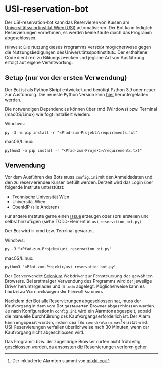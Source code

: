 # USI-reservation-bot

Der USI-reservation-bot kann das Reservieren von Kursen am <a href="https://www.usi.at/" target="_blank">Universitätssportinstitut Wien (USI)</a> automatisieren. Der Bot kann lediglich Reservierungen vornehmen, es werden keine Käufe durch das Programm abgeschlossen.

Hinweis: Die Nutzung dieses Programms verstößt möglicherweise gegen die Nutzungsbedigungen des Universitätssportinstituts. Der enthaltene Code dient rein zu Bildungszwecken und jegliche Art von Ausführung erfolgt auf eigene Verantwortung.

## Setup (nur vor der ersten Verwendung)

Der Bot ist als Python Skript entwickelt und benötigt Python 3.9 oder neuer zur Ausführung. Die neueste Python Version kann <a href="https://www.python.org/downloads/" target="_blank">hier</a> heruntergeladen werden.

Die notwendigen Dependencies können über cmd (Windows) bzw. Terminal (macOS/Linux) wie folgt installiert werden: 

Windows:
```
py -3 -m pip install -r "<Pfad-zum-Projekt>\requirements.txt"
```

macOS/Linux:
```
python3 -m pip install -r "<Pfad-zum-Projekt>/requirements.txt"
```

## Verwendung

Vor dem Ausführen des Bots muss ``config.ini`` mit den Anmeldedaten und den zu reservierenden Kursen befüllt werden. Derzeit wird das Login über folgende Institute unterstützt: 
* Technische Universität Wien 
* Universität Wien
* OpenIdP (alle Anderen)

Für andere Institute gerne einen <a href="https://github.com/MoritzRenkin/USI-reservation-bot/issues">Issue</a> erzeugen oder Fork erstellen und selbst hinzufügen (siehe TODO-Element in `` usi_reservation_bot.py ``)


Der Bot wird in cmd bzw. Terminal gestartet.

Windows:
```
py -3 "<Pfad-zum-Projekt>\usi_reservation_bot.py"
```

macOS/Linux:
```
python3 "<Pfad-zum-Projekt>/usi_reservation_bot.py"
```

Der Bot verwendet <a href="https://www.selenium.dev/">Selenium</a> Webdriver zur Fernsteuerung des gewählten Browsers. Bei erstmaliger Verwendung des Programms wird der jeweilige Driver heruntergeladen und in ``.wdm`` abgelegt. Möglicherweise kann es hierbei zu Warnmeldungen der Firewall kommen.

Nachdem der Bot alle Reservierungen abgeschlossen hat, muss der Kaufvorgang in dem vom Bot gesteuerten Browser abgeschlossen werden. Je nach Konfiguration in ``config.ini`` wird ein Alarmton abgespielt, sobald die manuelle Durchführung des Kaufvorgangs erforderlich ist. Der Alarm kann angepasst werden, indem das File ``sounds/alarm.wav``[^1] ersetzt wird. USI-Reservierungen verfallen überlichweise nach 30 Minuten, wenn der Kaufvorgang nicht abgeschlossen wird.

Das Programm bzw. der zugehörige Browser dürfen nicht frühzeitig geschlossen werden, da ansonsten die Reservierungen verloren gehen.

[^1]: Der inkludierte Alarmton stammt von <a href="https://mixkit.co/free-sound-effects/alarm/" >mixkit.co</a>
